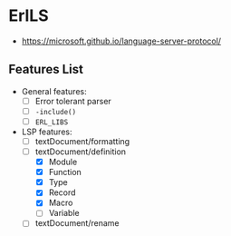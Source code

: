 ErlLS
=====

- https://microsoft.github.io/language-server-protocol/

Features List
-------------

- General features:
  - [ ] Error tolerant parser
  - [ ] `-include()`
  - [ ] `ERL_LIBS`
- LSP features:
  - [ ] textDocument/formatting
  - [ ] textDocument/definition
    - [x] Module
    - [x] Function
    - [x] Type
    - [x] Record
    - [x] Macro
    - [ ] Variable
  - [ ] textDocument/rename
